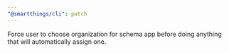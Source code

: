 ```yaml
---
"@smartthings/cli": patch
---
```


Force user to choose organization for schema app before doing anything that will automatically assign one.
